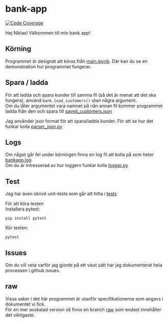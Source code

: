 # bank-app
[![Code Coverage](https://img.shields.io/json?url=https://gist.githubusercontent.com/EmptyDot/01ba42d0d77ac026245790b4fef064c2/raw/ff5fc4429f7304f9bf3224d500146809740e54a6/coverage_endpoint.json)](https://github.com/EmptyDot/bank-app/actions/workflows/test.yml)

Hej Niklas! Välkommen till min bank app!

## Körning
Programmet är designat att köras från [main.ipynb](main.ipynb). Där kan du se en demonstration hur programmet fungerar.

## Spara / ladda
För att ladda och spara kunder till samma fil (så det är menat att det ska fungera), använd `bank.load_customers()` utan några argument.  
Om du låter argumentet vara namnet på nån annan fil kommer programmet ladda från den och spara till [saved_customers.json](bank_app/data/saved_customers.json)

Jag använder json format för att spara/ladda kunder. För att se hur det funkar kolla [parser_json.py](bank_app/parser_json.py)

## Logs
Om något går fel under körningen finns en log fil att kolla på som heter [bankapp.log](bank_app/logs/bankapp.log)  
Om du är intresserad av hur loggern funkar kolla [logger.py](bank_app/logger.py)

## Test
Jag har även skrivit unit-tests som går att hitta i [tests](tests)

För att köra testen  
Installera pytest:
```
pip install pytest
```
Kör testen:
```
pytest
```

## Issues
Om du vill veta varför jag gjorde på ett visst sätt har jag dokumenterat hela processen i github issues.

## raw
Vissa saker i det här programmet är utanför specifikationerna som angavs i dokumentet vi fick.  
För en mer avskalad version så finns en branch [raw](https://github.com/EmptyDot/bank-app/tree/raw) som endast innehåller det viktigaste.

